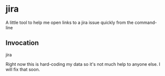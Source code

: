 # jira
A little tool to help me open links to a jira issue quickly from the command-line

## Invocation
jira <myproduct-1234>

Right now this is hard-coding my data so it's not much help to anyone else. I will fix that soon.
